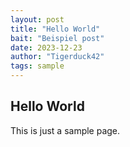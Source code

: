 ```yaml
---
layout: post
title: "Hello World"
bait: "Beispiel post"
date: 2023-12-23
author: "Tigerduck42"
tags: sample
---
```

## Hello World

This is just a sample page.